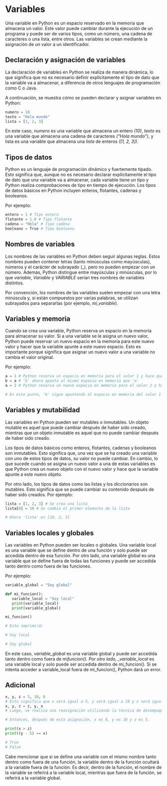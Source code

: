 # Variables

Una variable en Python es un espacio reservado en la memoria que almacena un valor. Este valor puede cambiar durante la ejecución de un programa y puede ser de varios tipos, como un número, una cadena de caracteres o una lista, entre otros. Las variables se crean mediante la asignación de un valor a un identificador.

## Declaración y asignación de variables

La declaración de variables en Python se realiza de manera dinámica, lo que significa que no es necesario definir explícitamente el tipo de dato que la variable va a almacenar, a diferencia de otros lenguajes de programación como C o Java.

A continuación, se muestra cómo se pueden declarar y asignar variables en Python:

```py
numero = 10
texto = "Hola mundo"
lista = [1, 2, 3]
```

En este caso, _numero_ es una variable que almacena un entero _(10)_, _texto_ es una variable que almacena una cadena de caracteres _("Hola mundo")_, y lista es una variable que almacena una _lista_ de enteros _([1, 2, 3])_.

## Tipos de datos

Python es un lenguaje de programación dinámico y fuertemente tipado. Esto significa que, aunque no es necesario declarar explícitamente el tipo de dato que una variable va a almacenar, cada variable tiene un tipo y Python realiza comprobaciones de tipo en tiempo de ejecución. Los tipos de datos básicos en Python incluyen enteros, flotantes, cadenas y booleanos.

Por ejemplo:

```py
entero = 1 # Tipo entero
flotante = 1.0 # Tipo flotante
cadena = "Hola" # Tipo cadena
booleano = True # Tipo booleano
```

## Nombres de variables

Los nombres de las variables en Python deben seguir algunas reglas. Estos nombres pueden contener letras (tanto minúsculas como mayúsculas), números y el carácter de subrayado (\_), pero no pueden empezar con un número. Además, Python distingue entre mayúsculas y minúsculas, por lo que _variable_, _Variable_ y _VARIABLE_ serían tres nombres de variables distintos.

Por convención, los nombres de las variables suelen empezar con una letra minúscula y, si están compuestos por varias palabras, se utilizan subrayados para separarlas (por ejemplo, _mi_variable_).

## Variables y memoria

Cuando se crea una variable, Python reserva un espacio en la memoria para almacenar su valor. Si a una variable se le asigna un nuevo valor, Python puede reservar un nuevo espacio en la memoria para este nuevo valor y hacer que la variable apunte a este nuevo espacio. Esto es importante porque significa que asignar un nuevo valor a una variable no cambia el valor original.

Por ejemplo:

```py
a = 1 # Python reserva un espacio en memoria para el valor 1 y hace que 'a' apunte a él
b = a # 'b' ahora apunta al mismo espacio en memoria que 'a'
a = 2 # Python reserva un nuevo espacio en memoria para el valor 2 y hace que 'a' apunte a él

# En este punto, 'b' sigue apuntando al espacio en memoria del valor 1
```

## Variables y mutabilidad

Las variables en Python pueden ser mutables o inmutables. Un objeto mutable es aquel que puede cambiar después de haber sido creado, mientras que un objeto inmutable es aquel que no puede cambiar después de haber sido creado.

Los tipos de datos básicos como enteros, flotantes, cadenas y booleanos son inmutables. Esto significa que, una vez que se ha creado una variable con uno de estos tipos de datos, su valor no puede cambiar. En cambio, lo que sucede cuando se asigna un nuevo valor a una de estas variables es que Python crea un nuevo objeto con el nuevo valor y hace que la variable apunte a este nuevo objeto.

Por otro lado, los tipos de datos como las listas y los diccionarios son mutables. Esto significa que se puede cambiar su contenido después de haber sido creados. Por ejemplo:

```py
lista = [1, 2, 3] # Se crea una lista
lista[0] = 10 # Se cambia el primer elemento de la lista

# Ahora 'lista' es [10, 2, 3]
```

## Variables locales y globales

Las variables en Python pueden ser locales o globales. Una variable local es una variable que se define dentro de una función y solo puede ser accedida dentro de esa función. Por otro lado, una variable global es una variable que se define fuera de todas las funciones y puede ser accedida tanto dentro como fuera de las funciones.

Por ejemplo:

```py
variable_global = "Soy global"

def mi_funcion():
   variable_local = "Soy local"
   print(variable_local)
   print(variable_global)

mi_funcion()

# Esto imprimirá:

# Soy local

# Soy global
```

En este caso, _variable_global_ es una variable global y puede ser accedida tanto dentro como fuera de mi*funcion(). Por otro lado, \_variable_local* es una variable local y solo puede ser accedida dentro de mi_funcion(). Si se intenta acceder a variable_local fuera de mi_funcion(), Python dará un error.

## Adicional

```py
x, y, z = 5, 10, 8
# Esto significa que x será igual a 5, y será igual a 10 y z será igual a 8.
x, y, z = z, y, x
# Luego, se realiza una reasignación utilizando la técnica de desempaquetado de tuplas:

# Entonces, después de esta asignación, x es 8, y es 10 y z es 5.

print(x > z)
print((y - 5) == x)

# True
# False
```

Cabe mencionar que si se define una variable con el mismo nombre tanto dentro como fuera de una función, la variable dentro de la función ocultará a la variable fuera de la función. Es decir, dentro de la función, el nombre de la variable se referirá a la variable local, mientras que fuera de la función, se referirá a la variable global.
